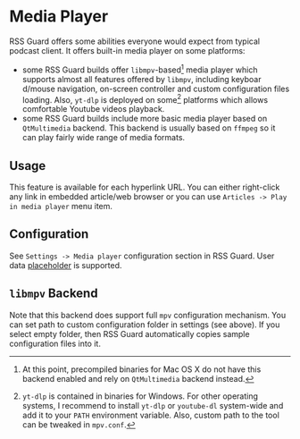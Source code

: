 Media Player
============
RSS Guard offers some abilities everyone would expect from typical podcast client. It offers built-in media player on some platforms:
* some RSS Guard builds offer `libmpv`-based[^1] media player which supports almost all features offered by `libmpv`, including keyboar d/mouse navigation, on-screen controller and custom configuration files loading. Also, `yt-dlp` is deployed on some[^2] platforms which allows comfortable Youtube videos playback. 
* some RSS Guard builds include more basic media player based on `QtMultimedia` backend. This backend is usually based on `ffmpeg` so it can play fairly wide range of media formats.

[^1]: At this point, precompiled binaries for Mac OS X do not have this backend enabled and rely on `QtMultimedia` backend instead.
[^2]: `yt-dlp` is contained in binaries for Windows. For other operating systems, I recommend to install `yt-dlp` or `youtube-dl` system-wide and add it to your `PATH` environment variable. Also, custom path to the tool can be tweaked in `mpv.conf`.

## Usage
This feature is available for each hyperlink URL. You can either right-click any link in embedded article/web browser or you can use `Articles -> Play in media player` menu item.

## Configuration
See `Settings -> Media player` configuration section in RSS Guard. User data [placeholder](userdata) is supported.

## `libmpv` Backend
Note that this backend does support full `mpv` configuration mechanism. You can set path to custom configuration folder in settings (see above). If you select empty folder, then RSS Guard automatically copies sample configuration files into it.